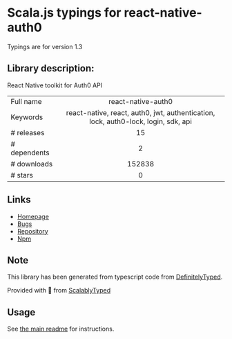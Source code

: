 
# Scala.js typings for react-native-auth0

Typings are for version 1.3

## Library description:
React Native toolkit for Auth0 API

|                    |                 |
| ------------------ | :-------------: |
| Full name          | react-native-auth0 |
| Keywords           | react-native, react, auth0, jwt, authentication, lock, auth0-lock, login, sdk, api |
| # releases         | 15 |
| # dependents       | 2 |
| # downloads        | 152838 |
| # stars            | 0 |

## Links
- [Homepage](https://github.com/auth0/react-native-auth0#readme)
- [Bugs](https://github.com/auth0/react-native-auth0/issues)
- [Repository](https://github.com/auth0/react-native-auth0)
- [Npm](https://www.npmjs.com/package/react-native-auth0)
    


## Note
This library has been generated from typescript code from [DefinitelyTyped](https://definitelytyped.org).

Provided with :purple_heart: from [ScalablyTyped](https://github.com/oyvindberg/ScalablyTyped)

## Usage
See [the main readme](../../readme.md) for instructions.


